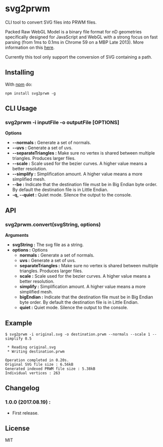 # svg2prwm

CLI tool to convert SVG files into PRWM files.

Packed Raw WebGL Model is a binary file format for nD geometries specifically designed for JavaScript and WebGL with a strong focus on fast parsing (from 1ms to 0.1ms in Chrome 59 on a MBP Late 2013). More information on this [here](https://github.com/kchapelier/PRWM).

Currently this tool only support the conversion of SVG containing a path.

## Installing

With [npm](http://npmjs.org) do:

```
npm install svg2prwm -g
```

## CLI Usage

### svg2prwm -i inputFile -o outputFile [OPTIONS]

**Options**

 * **--normals :** Generate a set of normals.
 * **--uvs :** Generate a set of uvs.
 * **--separateTriangles :** Make sure no vertex is shared between multiple triangles. Produces larger files.
 * **--scale :** Scale used for the bezier curves. A higher value means a better resolution.
 * **--simplify :** Simplification amount. A higher value means a more simplified mesh.
 * **--be :** Indicate that the destination file must be in Big Endian byte order. By default the destination file is in Little Endian.
 * **-q, --quiet :** Quiet mode. Silence the output to the console.

## API

### svg2prwm.convert(svgString, options)

**Arguments**

 * **svgString :** The svg file as a string.
 * **options :** Options
    * **normals :** Generate a set of normals.
    * **uvs :** Generate a set of uvs.
    * **separateTriangles :** Make sure no vertex is shared between multiple triangles. Produces larger files.
    * **scale :** Scale used for the bezier curves. A higher value means a better resolution.
    * **simplify :** Simplification amount. A higher value means a more simplified mesh.
    * **bigEndian :** Indicate that the destination file must be in Big Endian byte order. By default the destination file is in Little Endian.
    * **quiet :** Quiet mode. Silence the output to the console.

## Example

```
$ svg2prwm -i original.svg -o destination.prwm --normals --scale 1 --simplify 0.5

 * Reading original.svg
 * Writing destination.prwm

Operation completed in 0.20s.
Original SVG file size : 6.56kB
Generated indexed PRWM file size : 5.38kB
Individual vertices : 263
```

## Changelog

### 1.0.0 (2017.08.19) :

 * First release.

## License

MIT
